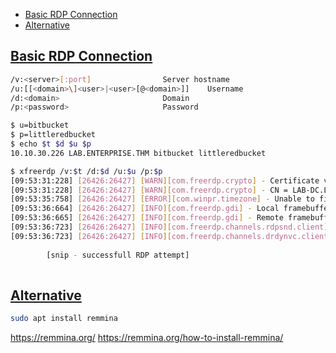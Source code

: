 - [Basic RDP Connection](#basic-rdp-connection)
- [Alternative](#alternative)

## [Basic RDP Connection](#basic-rdp-connection-1)
```sh
/v:<server>[:port]                Server hostname
/u:[[<domain>\]<user>|<user>[@<domain>]]    Username
/d:<domain>                       Domain
/p:<password>                     Password

$ u=bitbucket
$ p=littleredbucket
$ echo $t $d $u $p
10.10.30.226 LAB.ENTERPRISE.THM bitbucket littleredbucket

$ xfreerdp /v:$t /d:$d /u:$u /p:$p
[09:53:31:228] [26426:26427] [WARN][com.freerdp.crypto] - Certificate verification failure 'self-signed certificate (18)' at stack position 0
[09:53:31:228] [26426:26427] [WARN][com.freerdp.crypto] - CN = LAB-DC.LAB.ENTERPRISE.THM
[09:53:35:758] [26426:26427] [ERROR][com.winpr.timezone] - Unable to find a match for unix timezone: US/Eastern
[09:53:36:664] [26426:26427] [INFO][com.freerdp.gdi] - Local framebuffer format  PIXEL_FORMAT_BGRX32
[09:53:36:665] [26426:26427] [INFO][com.freerdp.gdi] - Remote framebuffer format PIXEL_FORMAT_BGRA32
[09:53:36:723] [26426:26427] [INFO][com.freerdp.channels.rdpsnd.client] - [static] Loaded fake backend for rdpsnd
[09:53:36:723] [26426:26427] [INFO][com.freerdp.channels.drdynvc.client] - Loading Dynamic Virtual Channel rdpgfx
        
        [snip - successfull RDP attempt] 
        
```

## [Alternative](#alternative-1)

```sh
sudo apt install remmina
```

https://remmina.org/
https://remmina.org/how-to-install-remmina/